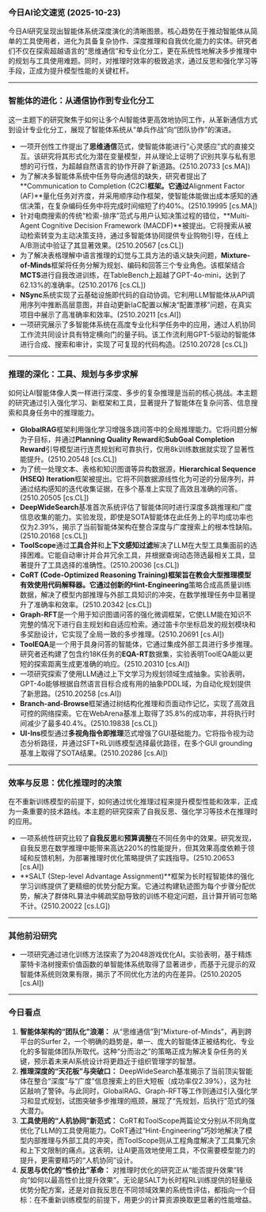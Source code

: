
### 今日AI论文速览 (2025-10-23)

今日AI研究呈现出智能体系统深度演化的清晰图景。核心趋势在于推动智能体从简单的工具使用者，进化为具备复杂协作、深度推理和自我优化能力的实体。研究者们不仅在探索超越语言的“思维通信”和专业化分工，更在系统性地解决多步推理中的规划与工具使用难题。同时，对推理时效率的极致追求，通过反思和强化学习等手段，正成为提升模型性能的关键杠杆。

---

### 智能体的进化：从通信协作到专业化分工

这一主题下的研究聚焦于如何让多个AI智能体更高效地协同工作，从革新通信方式到设计专业化分工，展现了智能体系统从“单兵作战”向“团队协作”的演进。

*   一项开创性工作提出了**思维通信**范式，使智能体能进行“心灵感应”式的直接交互。该研究将其形式化为潜在变量模型，并从理论上证明了识别共享与私有思想的可行性，为超越自然语言的协作开辟了新道路。(2510.20733 [cs.MA])
*   为了解决多智能体系统中任务导向通信的缺失，研究者提出了**Communication to Completion (C2C)**框架。它通过**Alignment Factor (AF)**量化任务对齐度，并采用顺序动作框架，使智能体能做出成本感知的通信决策，在复杂编码任务中将完成时间缩短了约40%。(2510.19995 [cs.MA])
*   针对电商搜索的传统“检索-排序”范式与用户认知决策过程的错位，**Multi-Agent Cognitive Decision Framework (MACDF)**被提出。它将搜索从被动检索转变为主动决策支持，通过多智能体协同提供专业购物引导，在线上A/B测试中验证了其显著效果。(2510.20567 [cs.CL])
*   为了解决表格理解中语言推理的幻觉与工具方法的语义缺失问题，**Mixture-of-Minds**框架将任务分解为规划、编码和回答三个专业角色。该框架结合**MCTS**进行自我改进训练，在TableBench上超越了GPT-4o-mini，达到了62.13%的准确率。(2510.20176 [cs.CL])
*   **NSync**系统实现了云基础设施即代码的自动协调。它利用LLM智能体从API调用序列中推断高层意图，并自动更新IaC配置以解决“配置漂移”问题，在真实项目中展示了高准确率和效率。(2510.20211 [cs.AI])
*   一项研究展示了多智能体系统在高度专业化科学任务中的应用，通过人机协同工作流共同设计具有特定横向门的量子码。该工作流利用GPT-5驱动的智能体进行合成、搜索和审计，实现了可复现的代码构造。(2510.20728 [cs.CL])

---

### 推理的深化：工具、规划与多步求解

如何让AI智能体像人类一样进行深度、多步的复杂推理是当前的核心挑战。本主题的研究通过引入强化学习、新框架和工具，显著提升了智能体在复杂问答、信息搜索和具身任务中的推理能力。

*   **GlobalRAG**框架利用强化学习增强多跳问答中的全局推理能力。它将问题分解为子目标，并通过**Planning Quality Reward**和**SubGoal Completion Reward**引导模型进行连贯规划和可靠执行，仅用8k训练数据就实现了显著性能提升。(2510.20548 [cs.CL])
*   为了统一处理文本、表格和知识图谱等异构数据源，**Hierarchical Sequence (HSEQ) Iteration**框架被提出。它将不同数据源线性化为可逆的分层序列，并通过结构感知的迭代收集证据，在多个基准上实现了高效且准确的问答。(2510.20505 [cs.CL])
*   **DeepWideSearch**基准首次系统评估了智能体同时进行深度多跳推理和广度信息收集的能力。实验发现，即使是SOTA智能体在此任务上的平均成功率也仅为2.39%，揭示了当前智能体架构在整合深度与广度搜索上的根本性缺陷。(2510.20168 [cs.CL])
*   **ToolScope**通过**工具合并**和**上下文感知过滤**解决了LLM在大型工具集面前的选择困难。它能自动审计并合并冗余工具，并根据查询动态筛选最相关工具，显著提升了工具选择的准确性。(2510.20036 [cs.CL])
*   **CoRT (Code-Optimized Reasoning Training)**框架旨在教会大型推理模型有效使用代码解释器。它通过创新的**Hint-Engineering**策略合成高质量训练数据，解决了模型内部推理与外部工具知识的冲突，在数学推理任务中显著提升了准确率和效率。(2510.20342 [cs.CL])
*   **Graph-RFT**是一个用于知识图谱问答的强化微调框架，它使LLM能在知识不完整的情况下进行自主规划和自适应检索。通过笛卡尔坐标启发的规划模块和多奖励设计，它实现了全局一致的多步推理。(2510.20691 [cs.AI])
*   **ToolEQA**是一个用于具身问答的智能体，它通过集成外部工具进行多步推理。研究者还构建了包含约18K任务的**EQA-RT**数据集，实验表明ToolEQA能以更短的探索距离生成更准确的响应。(2510.20310 [cs.AI])
*   一项研究探索了使用LLM通过上下文学习为规划领域生成抽象。实验表明，GPT-4o能够根据自然语言目标合成有用的抽象PDDL域，为自动化规划提供了新思路。(2510.20258 [cs.AI])
*   **Branch-and-Browse**框架通过树结构化推理和页面动作记忆，实现了高效且可控的网络探索。它在WebArena基准上取得了35.8%的成功率，并将执行时间减少了最多40.4%。(2510.19838 [cs.CL])
*   **UI-Ins**模型通过**多视角指令即推理**范式增强了GUI基础能力。它将指令视为动态分析路径，并通过SFT+RL训练模型选择最优路径，在多个GUI grounding基准上取得了SOTA结果。(2510.20286 [cs.AI])

---

### 效率与反思：优化推理时的决策

在不重新训练模型的前提下，如何通过优化推理过程来提升模型性能和效率，正成为一条重要的技术路线。本主题的研究探索了自我反思、强化学习等技术在推理时的应用。

*   一项系统性研究比较了**自我反思**和**预算调整**在不同任务中的效果。研究发现，自我反思在数学推理中能带来高达220%的性能提升，但其效果高度依赖于领域和反馈机制，为部署推理时优化策略提供了实践指导。(2510.20653 [cs.AI])
*   **SALT (Step-level Advantage Assignment)**框架为长时程智能体的强化学习训练提供了更精细的优势分配方案。它通过构建轨迹图为每个步骤分配优势，解决了群体RL算法中稀疏奖励导致的训练不稳定问题，且计算开销可忽略不计。(2510.20022 [cs.LG])

---

### 其他前沿研究

*   一项研究通过进化训练方法探索了为2048游戏优化AI。实验表明，基于精炼蒙特卡洛树搜索价值函数的单智能体系统取得了显著进步，而基于元提示的双智能体系统则效果有限，揭示了不同优化方法的内在差异。(2510.20205 [cs.AI])

---

### 今日看点

1.  **智能体架构的“团队化”浪潮：** 从“思维通信”到“Mixture-of-Minds”，再到跨平台的Surfer 2，一个明确的趋势是，单一、庞大的智能体正被结构化、专业化的多智能体团队所取代。这种“分而治之”的策略正成为解决复杂任务的关键，预示着未来AI系统设计将更趋近于组织管理学的智慧。
2.  **推理深度的“天花板”与突破口：** DeepWideSearch基准揭示了当前顶尖智能体在整合“深度”与“广度”信息搜索上的巨大短板（成功率仅2.39%），这为社区敲响了警钟。与此同时，GlobalRAG、Graph-RFT等工作则通过引入强化学习和显式规划，试图突破多步推理的瓶颈，展现了“先规划，后执行”范式的强大潜力。
3.  **工具使用的“人机协同”新范式：** CoRT和ToolScope两篇论文分别从不同角度优化了LLM的工具使用能力。CoRT通过“Hint-Engineering”巧妙地解决了模型内部推理与外部工具的冲突，而ToolScope则从工程角度解决了工具集冗余和上下文限制的痛点。这表明，让AI更高效地使用工具，不仅需要模型能力的提升，更需要精巧的“人机协同”设计。
4.  **反思与优化的“性价比”革命：** 对推理时优化的研究正从“能否提升效果”转向“如何以最高性价比提升效果”。无论是SALT为长时程RL训练提供的轻量级优势分配方案，还是对自我反思在不同领域效果的系统性评估，都指向一个目标：在不重新训练模型的前提下，用更少的计算资源换取更显著的性能增益。